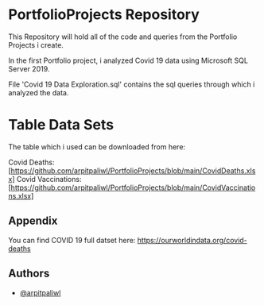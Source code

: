 # PortfolioProjects Repository

This Repository will hold all of the code and queries from the Portfolio Projects i create.

In the first Portfolio project, i analyzed Covid 19 data using Microsoft SQL Server 2019.

File 'Covid 19 Data Exploration.sql' contains the sql queries through which i analyzed the data.

# Table Data Sets

The table which i used can be downloaded from here:

Covid Deaths: [https://github.com/arpitpaliwl/PortfolioProjects/blob/main/CovidDeaths.xlsx]
Covid Vaccinations: [https://github.com/arpitpaliwl/PortfolioProjects/blob/main/CovidVaccinations.xlsx]


## Appendix
You can find COVID 19 full datset here: https://ourworldindata.org/covid-deaths

## Authors

- [@arpitpaliwl](https://github.com/arpitpaliwl)
